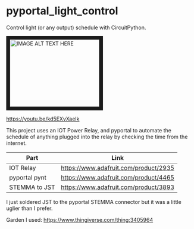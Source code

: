 # pyportal_light_control
Control light (or any output) schedule with CircuitPython. 


<a href="https://www.youtube.com/watch?v=kd5EXvXaeIk&feature=youtu.be
" target="_blank"><img src="http://img.youtube.com/vi/kd5EXvXaeIk/0.jpg" 
alt="IMAGE ALT TEXT HERE" width="240" height="180" border="10" /></a>


https://youtu.be/kd5EXvXaeIk

This project uses an IOT Power Relay, and pyportal to automate the schedule of anything plugged into the relay by checking the time from the internet. 

| Part        | Link           | 
| ------------- |:-------------:| 
| IOT Relay | https://www.adafruit.com/product/2935 | 
| pyportal pynt  | https://www.adafruit.com/product/4465 |
| STEMMA to JST  | https://www.adafruit.com/product/3893  |

I just soldered JST to the pyportal STEMMA connector but it was a little uglier than I prefer. 

Garden I used: https://www.thingiverse.com/thing:3405964
